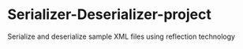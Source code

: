 # Serializer-Deserializer-project
Serialize and deserialize sample XML files using reflection technology
